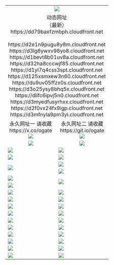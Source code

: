 ﻿<table>
  <tr></tr>
  <tr><td colspan=2 align=center><img src="https://dd79baxfzmbph.cloudfront.net/Up/oGate.jpg" /></td></tr>
  <tr><td colspan=2 align=center>动态网址<br/>（最新）
<br>https://dd79baxfzmbph.cloudfront.net
<br>
<br>https://d2e1n9pugu8y8m.cloudfront.net
<br>https://d3lg8ywxv98yo8.cloudfront.net
<br>https://d1bevt8b01uv8a.cloudfront.net
<br>https://d32ha8cccwjf85.cloudfront.net
<br>https://d1yl7q4css3spt.cloudfront.net
<br>https://d125xsmxew3n60.cloudfront.net
<br>https://du9uv05ffzx0s.cloudfront.net
<br>https://d3o25ysy8bhq5x.cloudfront.net
<br>https://dlifc6ipvj5n0.cloudfront.net
<br>https://d3myedfusyrhxx.cloudfront.net
<br>https://d2f0vx24fx9igp.cloudfront.net
<br>https://d3mfnyla9pm3yi.cloudfront.net
    </td>
  </tr>
  <tr>
    <td align=center>永久网址一 请收藏<br/>https://x.co/ogate<br><img src="https://dd79baxfzmbph.cloudfront.net/Up/0WMGD1.png" /></td>
    <td align=center>永久网址二 请收藏<br/>https://git.io/ogate<br><img src="https://dd79baxfzmbph.cloudfront.net/Up/0WMGD2.png" /></td>
  </tr>
  <tr>
    <td align=center><a href="https://dd79baxfzmbph.cloudfront.net/?from=github"><img src="https://dd79baxfzmbph.cloudfront.net/Up/0WMPG.jpg" /></a></td>
    <td align=center><a href="https://dd79baxfzmbph.cloudfront.net/ogUP.aspx?name=0oGate.apk&from=github"><img src="https://dd79baxfzmbph.cloudfront.net/Up/0WMAZ.jpg" /></a></td>
  </tr>
  <tr>
    <td><a href="https://dd79baxfzmbph.cloudfront.net/oNote.aspx?id=oGate&from=github" target="_blank"><img src="https://dd79baxfzmbph.cloudfront.net/Up/0WCYY.jpg" /></a></td>
    <td><a href="https://dd79baxfzmbph.cloudfront.net/oNote.aspx?id=oNote&from=github" target="_blank"><img src="https://dd79baxfzmbph.cloudfront.net/Up/0WZTT.jpg" /></a></td>
  </tr>
  <tr>
    <td><a href="https://dd79baxfzmbph.cloudfront.net/ogDY.aspx?from=github" target="_blank"><img src="https://dd79baxfzmbph.cloudfront.net/Up/DY.jpg"/></a></td>
    <td><a href="https://dd79baxfzmbph.cloudfront.net/ogST.aspx?from=github" target="_blank"><img src="https://dd79baxfzmbph.cloudfront.net/Up/ST.jpg"/></a></td>
  </tr>
  <tr>
    <td rowspan=2><a href="https://dd79baxfzmbph.cloudfront.net/ogUP.aspx?name=WJ.mp4&from=github" target="_blank"><img src="https://dd79baxfzmbph.cloudfront.net/Up/WJ.jpg" /></a></td>
    <td><a href="https://dd79baxfzmbph.cloudfront.net/ogUP.aspx?name=DKC.mp4&count=17&from=github" target="_blank"><img src="https://dd79baxfzmbph.cloudfront.net/Up/DKC.jpg" /></a></td> 
  </tr>
  <tr>
    <td><a href="https://dd79baxfzmbph.cloudfront.net/ogUP.aspx?name=LRWS.mp4&count=6B:14,5A:10,5B:35,4A:14,4B:19,3A:10,3B:26,2A:16,2B:21,1A:23,1B:29&from=github" target="_blank"><img src="https://dd79baxfzmbph.cloudfront.net/Up/LRWS.jpg" /></a></td>
  </tr>
  <tr>
    <td><a href="https://dd79baxfzmbph.cloudfront.net/ogUP.aspx?name=JQR.mp4&count=2&from=github" target="_blank"><img src="https://dd79baxfzmbph.cloudfront.net/Up/JQR.jpg" /></a></td>   
    <td rowspan=2><a href="https://dd79baxfzmbph.cloudfront.net/ogUP.aspx?name=JP.mp4&count=9&from=github" target="_blank"><img src="https://dd79baxfzmbph.cloudfront.net/Up/JP.jpg" /></td>
  </tr>
  <tr>
    <td><a href="https://dd79baxfzmbph.cloudfront.net/ogUP.aspx?name=ZSJ.mp4&count=16&from=github" target="_blank"><img src="https://dd79baxfzmbph.cloudfront.net/Up/ZSJ.jpg" /></a></td>
  </tr>
  <tr>
    <td><a href="https://dd79baxfzmbph.cloudfront.net/ogUP.aspx?name=SSZJ.mp4&count=7&current=2&from=github" target="_blank"><img src="https://dd79baxfzmbph.cloudfront.net/Up/SSZJ.jpg" /></a></td>
    <td><a href="https://dd79baxfzmbph.cloudfront.net/ogUP.aspx?name=WH.mp4&from=github" target="_blank"><img src="https://dd79baxfzmbph.cloudfront.net/Up/WH.jpg" /></a></td>
  </tr>
  <tr>
    <td><a href="https://dd79baxfzmbph.cloudfront.net/ogUP.aspx?name=DWHM.mp4&from=github" target="_blank"><img src="https://dd79baxfzmbph.cloudfront.net/Up/DWHM.jpg" /></a></td>
    <td><a href="https://dd79baxfzmbph.cloudfront.net/ogUP.aspx?name=XTFY.mp4&count=24&from=github" target="_blank"><img src="https://dd79baxfzmbph.cloudfront.net/Up/XTFY.jpg" /></a></td>
  </tr>
  <tr>
    <td><a href="https://dd79baxfzmbph.cloudfront.net/ogUP.aspx?name=4SQQ.mp4&count=06:10&current=06:10&from=github" target="_blank"><img src="https://dd79baxfzmbph.cloudfront.net/Up/4SQQ0.jpg" /></a></td>
    <td><a href="https://dd79baxfzmbph.cloudfront.net/ogUP.aspx?name=4SHQ.mp4&count=06:10&current=06:10&from=github" target="_blank"><img src="https://dd79baxfzmbph.cloudfront.net/Up/4SHQ0.jpg" /></a></td>
  </tr>
  <tr>
    <td><a href="https://dd79baxfzmbph.cloudfront.net/ogUP.aspx?name=4SZG.mp4&count=06:9&current=06:9&from=github" target="_blank"><img src="https://dd79baxfzmbph.cloudfront.net/Up/4SZG0.jpg" /></a></td>
    <td><a href="https://dd79baxfzmbph.cloudfront.net/ogUP.aspx?name=4SDJ.mp4&count=06:14&current=06:13&from=github" target="_blank"><img src="https://dd79baxfzmbph.cloudfront.net/Up/4SDJ0.jpg" /></a></td>
  </tr>
  <tr>
    <td><a href="https://dd79baxfzmbph.cloudfront.net/onUP.aspx?name=https://x.co/dtw99&from=github" target="_blank"><img src="https://dd79baxfzmbph.cloudfront.net/Up/0DTW.jpg"/></a></td>
    <td><a href="https://dd79baxfzmbph.cloudfront.net/onUP.aspx?name=https://d2tyo2h9ydw5hf.cloudfront.net/acenter/&from=github" target="_blank"><img src="https://dd79baxfzmbph.cloudfront.net/Up/0TDW.jpg" /></a></td>
  </tr>
  <tr>
    <td><a href="https://dd79baxfzmbph.cloudfront.net/onUP.aspx?name=https://d3qz7yth5i2rae.cloudfront.net/gb/nsc413.htm&from=github" target="_blank"><img src="https://dd79baxfzmbph.cloudfront.net/Up/0DJY.jpg" /></a></td>
    <td><a href="https://dd79baxfzmbph.cloudfront.net/onUP.aspx?name=https://dgyo0jey7vwa5.cloudfront.net/xtr/gb/prog204.html&from=github" target="_blank"><img src="https://dd79baxfzmbph.cloudfront.net/Up/0XTR.jpg" /></a></td>
  </tr>
  <tr>
    <td><a href="https://dd79baxfzmbph.cloudfront.net/onUP.aspx?name=https://d7203y8eitivv.cloudfront.net&from=github" target="_blank"><img src="https://dd79baxfzmbph.cloudfront.net/Up/0MHW.jpg" /></a></td>
    <td><a href="https://dd79baxfzmbph.cloudfront.net/onUP.aspx?name=https://d38z1xzg5vtneh.cloudfront.net&from=github" target="_blank"><img src="https://dd79baxfzmbph.cloudfront.net/Up/0ZJW.jpg" /></a></td>
  </tr>
  <tr>
    <td><a href="https://dd79baxfzmbph.cloudfront.net/ogUP.aspx?name=FG.zip&from=github" target="_blank"><img src="https://dd79baxfzmbph.cloudfront.net/Up/FG.jpg" /></a></td>
    <td><a href="https://dd79baxfzmbph.cloudfront.net/ogUP.aspx?name=FGA.apk&from=github" target="_blank"><img src="https://dd79baxfzmbph.cloudfront.net/Up/FGA.jpg" /></a></td>
  </tr>
  <tr>
    <td><a href="https://dd79baxfzmbph.cloudfront.net/ogUP.aspx?name=U.zip&from=github" target="_blank"><img src="https://dd79baxfzmbph.cloudfront.net/Up/U.jpg" /></a></td>
    <td><a href="https://dd79baxfzmbph.cloudfront.net/ogUP.aspx?name=UA.apk&from=github" target="_blank"><img src="https://dd79baxfzmbph.cloudfront.net/Up/UA.jpg" /></a></td>
  </tr>
  <tr>
    <td><a href="https://dd79baxfzmbph.cloudfront.net/ogUP.aspx?name=0iPPOTV.zip&from=github" target="_blank"><img src="https://dd79baxfzmbph.cloudfront.net/Up/0iPPOTV.jpg" /></a></td>
    <td><a href="https://dd79baxfzmbph.cloudfront.net/ogUP.aspx?name=0iNTD.apk&from=github" target="_blank"><img src="https://dd79baxfzmbph.cloudfront.net/Up/0iNTD.jpg" /></a></td>
  </tr>
</table>
